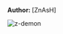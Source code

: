 <b>Author: </b>[ZnAsH]<br>

![z-demon](https://github.com/yuankong666/Ultimate-RAT-Collection/assets/128066597/79d49193-5cf1-4c12-8d3a-2ad12049be1c)
